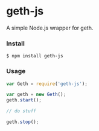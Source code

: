 # geth-js



A simple Node.js wrapper for geth.


### Install


```
$ npm install geth-js
```


### Usage



```javascript
var Geth = require('geth-js');

var geth = new Geth();
geth.start();

// do stuff 

geth.stop();

```

